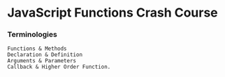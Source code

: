 # JavaScript Functions Crash Course

 ### Terminologies

    Functions & Methods
    Declaration & Definition
    Arguments & Parameters
    Callback & Higher Order Function.